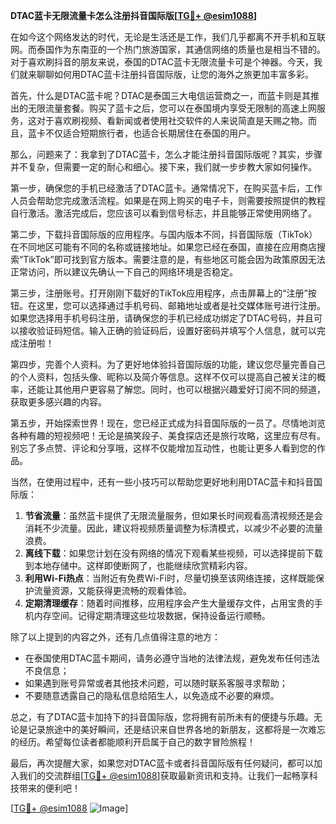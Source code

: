 **DTAC蓝卡无限流量卡怎么注册抖音国际版[[TG💪+ @esim1088](https://t.me/s/esim1088)]**

在如今这个网络发达的时代，无论是生活还是工作，我们几乎都离不开手机和互联网。而泰国作为东南亚的一个热门旅游国家，其通信网络的质量也是相当不错的。对于喜欢刷抖音的朋友来说，泰国的DTAC蓝卡无限流量卡可是个神器。今天，我们就来聊聊如何用DTAC蓝卡注册抖音国际版，让您的海外之旅更加丰富多彩。

首先，什么是DTAC蓝卡呢？DTAC是泰国三大电信运营商之一，而蓝卡则是其推出的无限流量套餐。购买了蓝卡之后，您可以在泰国境内享受无限制的高速上网服务，这对于喜欢刷视频、看新闻或者使用社交软件的人来说简直是天赐之物。而且，蓝卡不仅适合短期旅行者，也适合长期居住在泰国的用户。

那么，问题来了：我拿到了DTAC蓝卡，怎么才能注册抖音国际版呢？其实，步骤并不复杂，但需要一定的耐心和细心。接下来，我们就一步步教大家如何操作。

第一步，确保您的手机已经激活了DTAC蓝卡。通常情况下，在购买蓝卡后，工作人员会帮助您完成激活流程。如果是在网上购买的电子卡，则需要按照提供的教程自行激活。激活完成后，您应该可以看到信号标志，并且能够正常使用网络了。

第二步，下载抖音国际版的应用程序。与国内版本不同，抖音国际版（TikTok）在不同地区可能有不同的名称或链接地址。如果您已经在泰国，直接在应用商店搜索“TikTok”即可找到官方版本。需要注意的是，有些地区可能会因为政策原因无法正常访问，所以建议先确认一下自己的网络环境是否稳定。

第三步，注册账号。打开刚刚下载好的TikTok应用程序，点击屏幕上的“注册”按钮。在这里，您可以选择通过手机号码、邮箱地址或者是社交媒体账号进行注册。如果您选择用手机号码注册，请确保您的手机已经成功绑定了DTAC号码，并且可以接收验证码短信。输入正确的验证码后，设置好密码并填写个人信息，就可以完成注册啦！

第四步，完善个人资料。为了更好地体验抖音国际版的功能，建议您尽量完善自己的个人资料，包括头像、昵称以及简介等信息。这样不仅可以提高自己被关注的概率，还能让其他用户更容易了解您。同时，也可以根据兴趣爱好订阅不同的频道，获取更多感兴趣的内容。

第五步，开始探索世界！现在，您已经正式成为抖音国际版的一员了。尽情地浏览各种有趣的短视频吧！无论是搞笑段子、美食探店还是旅行攻略，这里应有尽有。别忘了多点赞、评论和分享哦，这样不仅能增加互动性，也能让更多人看到您的作品。

当然，在使用过程中，还有一些小技巧可以帮助您更好地利用DTAC蓝卡和抖音国际版：

1. **节省流量**：虽然蓝卡提供了无限流量服务，但如果长时间观看高清视频还是会消耗不少流量。因此，建议将视频质量调整为标清模式，以减少不必要的流量浪费。
2. **离线下载**：如果您计划在没有网络的情况下观看某些视频，可以选择提前下载到本地存储中。这样即使断网了，也能继续欣赏精彩内容。
3. **利用Wi-Fi热点**：当附近有免费Wi-Fi时，尽量切换至该网络连接，这样既能保护流量资源，又能获得更流畅的观看体验。
4. **定期清理缓存**：随着时间推移，应用程序会产生大量缓存文件，占用宝贵的手机内存空间。记得定期清理这些垃圾数据，保持设备运行顺畅。

除了以上提到的内容之外，还有几点值得注意的地方：

- 在泰国使用DTAC蓝卡期间，请务必遵守当地的法律法规，避免发布任何违法不良信息；
- 如果遇到账号异常或者其他技术问题，可以随时联系客服寻求帮助；
- 不要随意透露自己的隐私信息给陌生人，以免造成不必要的麻烦。

总之，有了DTAC蓝卡加持下的抖音国际版，您将拥有前所未有的便捷与乐趣。无论是记录旅途中的美好瞬间，还是结识来自世界各地的新朋友，这都将是一次难忘的经历。希望每位读者都能顺利开启属于自己的数字冒险旅程！

最后，再次提醒大家，如果您对DTAC蓝卡或者抖音国际版有任何疑问，都可以加入我们的交流群组[[TG💪+ @esim1088](https://t.me/s/esim1088)]获取最新资讯和支持。让我们一起畅享科技带来的便利吧！

[[TG💪+ @esim1088](https://t.me/s/esim1088) ![Image](https://i.postimg.cc/4NQfJmqS/Snipaste-2025-05-13-00-14-12.png)]
